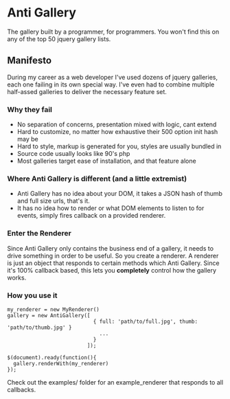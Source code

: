 # Anti Gallery
The gallery built by a programmer, for programmers. You won't find this on any of the top 50 jquery gallery lists.

## Manifesto
During my career as a web developer I've used dozens of jquery galleries, each one failing in its own special way. I've even had to combine multiple half-assed galleries to deliver the necessary feature set.

### Why they fail
* No separation of concerns, presentation mixed with logic, cant extend
* Hard to customize, no matter how exhaustive their 500 option init hash may be
* Hard to style, markup is generated for you, styles are usually bundled in
* Source code usually looks like 90's php
* Most galleries target ease of installation, and that feature alone

### Where Anti Gallery is different (and a little extremist)
* Anti Gallery has no idea about your DOM, it takes a JSON hash of thumb and full size urls, that's it.
* It has no idea how to render or what DOM elements to listen to for events, simply fires callback on a provided renderer.

### Enter the Renderer
Since Anti Gallery only contains the business end of a gallery, it needs to drive something in order to be useful. So you create a renderer. A renderer is just an object that responds to certain methods which Anti Gallery. Since it's 100% callback based, this lets you **completely** control how the gallery works.

### How you use it

```
my_renderer = new MyRenderer()
gallery = new AntiGallery([
                            { full: 'path/to/full.jpg', thumb: 'path/to/thumb.jpg' }
                              ...
                            }
                          ]);

$(document).ready(function(){
  gallery.renderWith(my_renderer)
});

```

Check out the examples/ folder for an example_renderer that responds to all callbacks.
